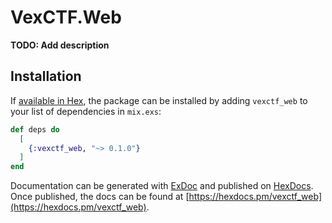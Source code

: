 # VexCTF.Web

**TODO: Add description**

## Installation

If [available in Hex](https://hex.pm/docs/publish), the package can be installed
by adding `vexctf_web` to your list of dependencies in `mix.exs`:

```elixir
def deps do
  [
    {:vexctf_web, "~> 0.1.0"}
  ]
end
```

Documentation can be generated with [ExDoc](https://github.com/elixir-lang/ex_doc)
and published on [HexDocs](https://hexdocs.pm). Once published, the docs can
be found at [https://hexdocs.pm/vexctf_web](https://hexdocs.pm/vexctf_web).

